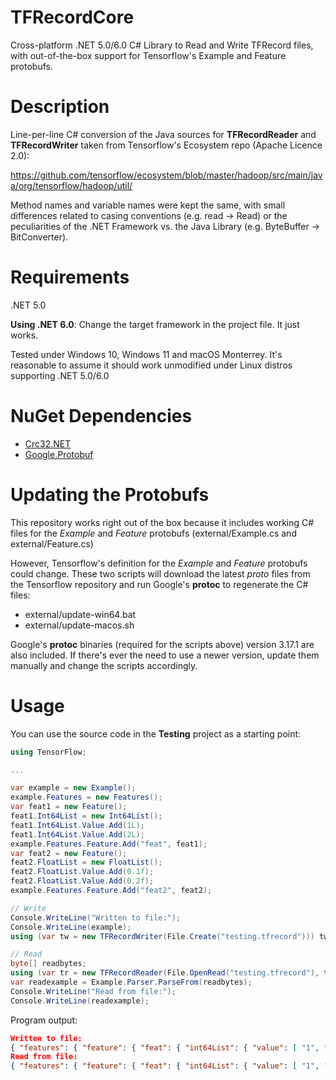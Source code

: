 # TFRecordCore
Cross-platform .NET 5.0/6.0 C# Library to Read and Write TFRecord files, with out-of-the-box support for Tensorflow's Example and Feature protobufs.

# Description
Line-per-line C# conversion of the Java sources for **TFRecordReader** and **TFRecordWriter** taken from Tensorflow's Ecosystem repo (Apache Licence 2.0):

https://github.com/tensorflow/ecosystem/blob/master/hadoop/src/main/java/org/tensorflow/hadoop/util/ 

Method names and variable names were kept the same, with small differences related to casing conventions (e.g. read -> Read) or the peculiarities of the .NET Framework vs. the Java Library (e.g. ByteBuffer -> BitConverter).

# Requirements
.NET 5.0

**Using .NET 6.0**: Change the target framework in the project file. It just works.

Tested under Windows 10, Windows 11 and macOS Monterrey. It's reasonable to assume it should work unmodified under Linux distros supporting .NET 5.0/6.0

# NuGet Dependencies
- [Crc32.NET](https://www.nuget.org/packages/Crc32.NET)
- [Google.Protobuf](https://www.nuget.org/packages/Google.Protobuf)

# Updating the Protobufs
This repository works right out of the box because it includes working C# files for the *Example* and *Feature* protobufs (external/Example.cs and external/Feature.cs)

However, Tensorflow's definition for the *Example* and *Feature* protobufs could change.
These two scripts will download the latest *proto* files from the Tensorflow repository and run Google's **protoc** to regenerate the C# files:
- external/update-win64.bat
- external/update-macos.sh

Google's **protoc** binaries (required for the scripts above) version 3.17.1 are also included. If there's ever the need to use a newer version, update them manually and change the scripts accordingly.

# Usage

You can use the source code in the **Testing** project as a starting point:

```csharp
using TensorFlow;

...

var example = new Example();
example.Features = new Features();
var feat1 = new Feature();
feat1.Int64List = new Int64List();
feat1.Int64List.Value.Add(1L);
feat1.Int64List.Value.Add(2L);
example.Features.Feature.Add("feat", feat1);
var feat2 = new Feature();
feat2.FloatList = new FloatList();
feat2.FloatList.Value.Add(0.1f);
feat2.FloatList.Value.Add(0.2f);
example.Features.Feature.Add("feat2", feat2);

// Write
Console.WriteLine("Written to file:");
Console.WriteLine(example);
using (var tw = new TFRecordWriter(File.Create("testing.tfrecord"))) tw.Write(example);

// Read
byte[] readbytes;
using (var tr = new TFRecordReader(File.OpenRead("testing.tfrecord"), true)) readbytes = tr.Read();
var readexample = Example.Parser.ParseFrom(readbytes);
Console.WriteLine("Read from file:");
Console.WriteLine(readexample);
```

Program output:

```json
Written to file:
{ "features": { "feature": { "feat": { "int64List": { "value": [ "1", "2" ] } }, "feat2": { "floatList": { "value": [ 0.1, 0.2 ] } } } } }
Read from file:
{ "features": { "feature": { "feat": { "int64List": { "value": [ "1", "2" ] } }, "feat2": { "floatList": { "value": [ 0.1, 0.2 ] } } } } }
```
